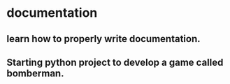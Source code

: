 # documentation
## learn how to properly write documentation.
 
## Starting python project to develop a game called bomberman.
